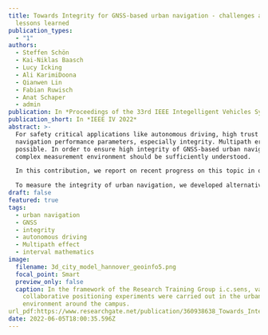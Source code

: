 ```yaml
---
title: Towards Integrity for GNSS-based urban navigation - challenges and
  lessons learned
publication_types:
  - "1"
authors:
  - Steffen Schön
  - Kai-Niklas Baasch
  - Lucy Icking
  - Ali KarimiDoona
  - Qianwen Lin
  - Fabian Ruwisch
  - Anat Schaper
  - admin
publication: In *Proceedings of the 33rd IEEE Integelligent Vehicles Symposium*
publication_short: In *IEEE IV 2022*
abstract: >-
  For safety critical applications like autonomous driving, high trust in the reported navigation solution is mandatory. This trust can be expressed by the
  navigation performance parameters, especially integrity. Multipath errors are the most challenging error source in GNSS since only partial correction is
  possible. In order to ensure high integrity of GNSS-based urban navigation, signal propagation mechanisms and the potential error sources induced by the
  complex measurement environment should be sufficiently understood. 

  In this contribution, we report on recent progress on this topic in our group. We conducted various experiments in urban areas and investigated the behavior and magnitude of GNSS signal propagation errors. To this end, ray tracing algorithms combined with 3D city models are implemented to identify propagation obstructions and quantify propagation errors. A Fresnel zone-based criterion is exploited to determine the occurrence and magnitude of diffraction. GNSS Feature Maps are proposed to visualize the analyses and to predict situations with potential loss of integrity. 

  To measure the integrity of urban navigation, we developed alternative set-based approaches in addition to the classical stochastic approach. Based on interval mathematics and geometrical constraints, they are sufficient to bound remaining systematic uncertainty and feasible for integrity applications.
draft: false
featured: true
tags:
  - urban navigation
  - GNSS
  - integrity
  - autonomous driving
  - Multipath effect
  - interval mathematics
image:
  filename: 3d_city_model_hannover_geoinfo5.png
  focal_point: Smart
  preview_only: false
  caption: In the framework of the Research Training Group i.c.sens, various
    collaborative positioning experiments were carried out in the urban
    environment around the campus.
url_pdf:https://www.researchgate.net/publication/360938638_Towards_Integrity_for_GNSS-based_urban_navigation_-_challenges_and_lessons_learned
date: 2022-06-05T18:00:35.596Z
---
```


